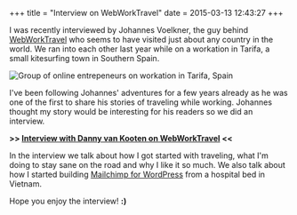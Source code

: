 +++
title = "Interview on WebWorkTravel"
date = 2015-03-13 12:43:27
+++

I was recently interviewed by Johannes Voelkner, the guy behind [WebWorkTravel](https://www.webworktravel.com/) who seems to have visited just about any country in the world. We ran into each other last year while on a workation in Tarifa, a small kitesurfing town in Southern Spain.

![Group of online entrepeneurs on workation in Tarifa, Spain](https://res.cloudinary.com/dannyvankooten/image/upload/v1426250848/workation_xkuikj.jpg)

I've been following Johannes' adventures for a few years already as he was one of the first to share his stories of traveling while working. Johannes thought my story would be interesting for his readers so we did an interview.


**>> [Interview with Danny van Kooten on WebWorkTravel](https://www.webworktravel.com/interview-with-danny-van-kooten/) <<**

In the interview we talk about how I got started with traveling, what I'm doing to stay sane on the road and why I like it so much. We also talk about how I started building [Mailchimp for WordPress](https://www.mc4wp.com/) from a hospital bed in Vietnam.

Hope you enjoy the interview! **:)**

